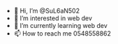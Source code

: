 - 👋 Hi, I’m @SuL6aN502
- 👀 I’m interested in web dev
- 🌱 I’m currently learning web dev
- 📫 How to reach me 0548558862

<!---
SuL6aN502/SuL6aN502 is a ✨ special ✨ repository because its `README.md` (this file) appears on your GitHub profile.
You can click the Preview link to take a look at your changes.
--->
